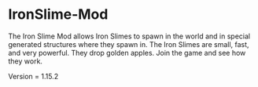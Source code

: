 # IronSlime-Mod

The Iron Slime Mod allows Iron Slimes to spawn in the world and in special generated structures where they spawn in. The Iron Slimes are small, fast, and very powerful. They drop golden apples. Join the game and see how they work.

Version = 1.15.2
